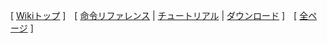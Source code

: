[
[Wikiトップ](./)
]　[
[命令リファレンス](./reference.html)
|
[チュートリアル](./tutorial.html)
|
[ダウンロード](./download.html)
]　[
[全ページ](./all.html)
]
